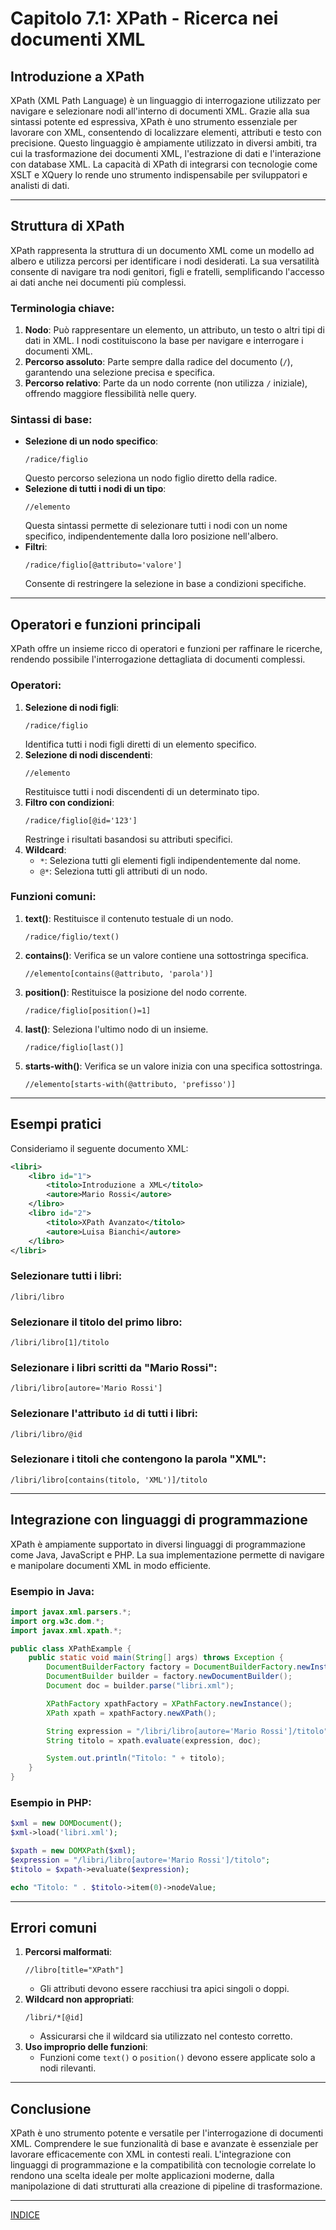 # Capitolo 7.1: XPath - Ricerca nei documenti XML

## Introduzione a XPath
XPath (XML Path Language) è un linguaggio di interrogazione utilizzato per navigare e selezionare nodi all'interno di documenti XML. Grazie alla sua sintassi potente ed espressiva, XPath è uno strumento essenziale per lavorare con XML, consentendo di localizzare elementi, attributi e testo con precisione. Questo linguaggio è ampiamente utilizzato in diversi ambiti, tra cui la trasformazione dei documenti XML, l'estrazione di dati e l'interazione con database XML. La capacità di XPath di integrarsi con tecnologie come XSLT e XQuery lo rende uno strumento indispensabile per sviluppatori e analisti di dati.

---

## Struttura di XPath
XPath rappresenta la struttura di un documento XML come un modello ad albero e utilizza percorsi per identificare i nodi desiderati. La sua versatilità consente di navigare tra nodi genitori, figli e fratelli, semplificando l'accesso ai dati anche nei documenti più complessi.

### Terminologia chiave:
1. **Nodo**: Può rappresentare un elemento, un attributo, un testo o altri tipi di dati in XML. I nodi costituiscono la base per navigare e interrogare i documenti XML.
2. **Percorso assoluto**: Parte sempre dalla radice del documento (`/`), garantendo una selezione precisa e specifica.
3. **Percorso relativo**: Parte da un nodo corrente (non utilizza `/` iniziale), offrendo maggiore flessibilità nelle query.

### Sintassi di base:
- **Selezione di un nodo specifico**:
  ```xpath
  /radice/figlio
  ```
  Questo percorso seleziona un nodo figlio diretto della radice.
- **Selezione di tutti i nodi di un tipo**:
  ```xpath
  //elemento
  ```
  Questa sintassi permette di selezionare tutti i nodi con un nome specifico, indipendentemente dalla loro posizione nell'albero.
- **Filtri**:
  ```xpath
  /radice/figlio[@attributo='valore']
  ```
  Consente di restringere la selezione in base a condizioni specifiche.

---

## Operatori e funzioni principali
XPath offre un insieme ricco di operatori e funzioni per raffinare le ricerche, rendendo possibile l'interrogazione dettagliata di documenti complessi.

### Operatori:
1. **Selezione di nodi figli**:
   ```xpath
   /radice/figlio
   ```
   Identifica tutti i nodi figli diretti di un elemento specifico.
2. **Selezione di nodi discendenti**:
   ```xpath
   //elemento
   ```
   Restituisce tutti i nodi discendenti di un determinato tipo.
3. **Filtro con condizioni**:
   ```xpath
   /radice/figlio[@id='123']
   ```
   Restringe i risultati basandosi su attributi specifici.
4. **Wildcard**:
   - `*`: Seleziona tutti gli elementi figli indipendentemente dal nome.
   - `@*`: Seleziona tutti gli attributi di un nodo.

### Funzioni comuni:
1. **text()**: Restituisce il contenuto testuale di un nodo.
   ```xpath
   /radice/figlio/text()
   ```
2. **contains()**: Verifica se un valore contiene una sottostringa specifica.
   ```xpath
   //elemento[contains(@attributo, 'parola')]
   ```
3. **position()**: Restituisce la posizione del nodo corrente.
   ```xpath
   /radice/figlio[position()=1]
   ```
4. **last()**: Seleziona l'ultimo nodo di un insieme.
   ```xpath
   /radice/figlio[last()]
   ```
5. **starts-with()**: Verifica se un valore inizia con una specifica sottostringa.
   ```xpath
   //elemento[starts-with(@attributo, 'prefisso')]
   ```

---

## Esempi pratici
Consideriamo il seguente documento XML:
```xml
<libri>
    <libro id="1">
        <titolo>Introduzione a XML</titolo>
        <autore>Mario Rossi</autore>
    </libro>
    <libro id="2">
        <titolo>XPath Avanzato</titolo>
        <autore>Luisa Bianchi</autore>
    </libro>
</libri>
```

### Selezionare tutti i libri:
```xpath
/libri/libro
```
### Selezionare il titolo del primo libro:
```xpath
/libri/libro[1]/titolo
```
### Selezionare i libri scritti da "Mario Rossi":
```xpath
/libri/libro[autore='Mario Rossi']
```
### Selezionare l'attributo `id` di tutti i libri:
```xpath
/libri/libro/@id
```
### Selezionare i titoli che contengono la parola "XML":
```xpath
/libri/libro[contains(titolo, 'XML')]/titolo
```

---

## Integrazione con linguaggi di programmazione
XPath è ampiamente supportato in diversi linguaggi di programmazione come Java, JavaScript e PHP. La sua implementazione permette di navigare e manipolare documenti XML in modo efficiente.

### Esempio in Java:
```java
import javax.xml.parsers.*;
import org.w3c.dom.*;
import javax.xml.xpath.*;

public class XPathExample {
    public static void main(String[] args) throws Exception {
        DocumentBuilderFactory factory = DocumentBuilderFactory.newInstance();
        DocumentBuilder builder = factory.newDocumentBuilder();
        Document doc = builder.parse("libri.xml");

        XPathFactory xpathFactory = XPathFactory.newInstance();
        XPath xpath = xpathFactory.newXPath();

        String expression = "/libri/libro[autore='Mario Rossi']/titolo";
        String titolo = xpath.evaluate(expression, doc);

        System.out.println("Titolo: " + titolo);
    }
}
```

### Esempio in PHP:
```php
$xml = new DOMDocument();
$xml->load('libri.xml');

$xpath = new DOMXPath($xml);
$expression = "/libri/libro[autore='Mario Rossi']/titolo";
$titolo = $xpath->evaluate($expression);

echo "Titolo: " . $titolo->item(0)->nodeValue;
```

---

## Errori comuni
1. **Percorsi malformati**:
   ```xpath
   //libro[title="XPath"]
   ```
   - Gli attributi devono essere racchiusi tra apici singoli o doppi.
2. **Wildcard non appropriati**:
   ```xpath
   /libri/*[@id]
   ```
   - Assicurarsi che il wildcard sia utilizzato nel contesto corretto.
3. **Uso improprio delle funzioni**:
   - Funzioni come `text()` o `position()` devono essere applicate solo a nodi rilevanti.

---

## Conclusione
XPath è uno strumento potente e versatile per l'interrogazione di documenti XML. Comprendere le sue funzionalità di base e avanzate è essenziale per lavorare efficacemente con XML in contesti reali. L'integrazione con linguaggi di programmazione e la compatibilità con tecnologie correlate lo rendono una scelta ideale per molte applicazioni moderne, dalla manipolazione di dati strutturati alla creazione di pipeline di trasformazione.


---

[INDICE](README.md)
